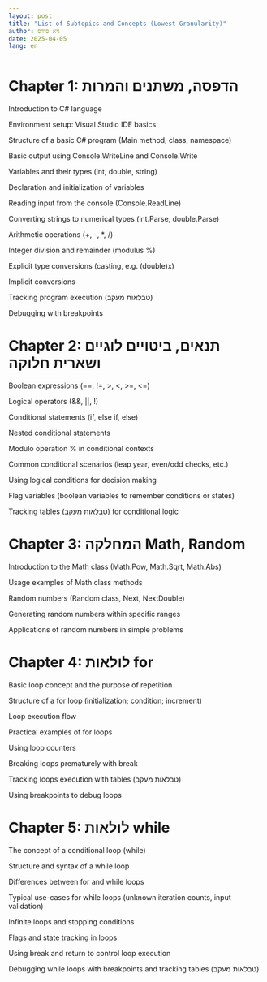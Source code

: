 ```yaml
---
layout: post
title: "List of Subtopics and Concepts (Lowest Granularity)"
author: גיא סידס
date: 2025-04-05
lang: en
---
```



# Chapter 1: הדפסה, משתנים והמרות

Introduction to C# language

Environment setup: Visual Studio IDE basics

Structure of a basic C# program (Main method, class, namespace)

Basic output using Console.WriteLine and Console.Write

Variables and their types (int, double, string)

Declaration and initialization of variables

Reading input from the console (Console.ReadLine)

Converting strings to numerical types (int.Parse, double.Parse)

Arithmetic operations (+, -, *, /)

Integer division and remainder (modulus %)

Explicit type conversions (casting, e.g. (double)x)

Implicit conversions

Tracking program execution (טבלאות מעקב)

Debugging with breakpoints

# Chapter 2: תנאים, ביטויים לוגיים ושארית חלוקה

Boolean expressions (==, !=, >, <, >=, <=)

Logical operators (&&, ||, !)

Conditional statements (if, else if, else)

Nested conditional statements

Modulo operation % in conditional contexts

Common conditional scenarios (leap year, even/odd checks, etc.)

Using logical conditions for decision making

Flag variables (boolean variables to remember conditions or states)

Tracking tables (טבלאות מעקב) for conditional logic

# Chapter 3: המחלקה Math, Random

Introduction to the Math class (Math.Pow, Math.Sqrt, Math.Abs)

Usage examples of Math class methods

Random numbers (Random class, Next, NextDouble)

Generating random numbers within specific ranges

Applications of random numbers in simple problems

# Chapter 4: לולאות for

Basic loop concept and the purpose of repetition

Structure of a for loop (initialization; condition; increment)

Loop execution flow

Practical examples of for loops

Using loop counters

Breaking loops prematurely with break

Tracking loops execution with tables (טבלאות מעקב)

Using breakpoints to debug loops

# Chapter 5: לולאות while

The concept of a conditional loop (while)

Structure and syntax of a while loop

Differences between for and while loops

Typical use-cases for while loops (unknown iteration counts, input validation)

Infinite loops and stopping conditions

Flags and state tracking in loops

Using break and return to control loop execution

Debugging while loops with breakpoints and tracking tables (טבלאות מעקב)
